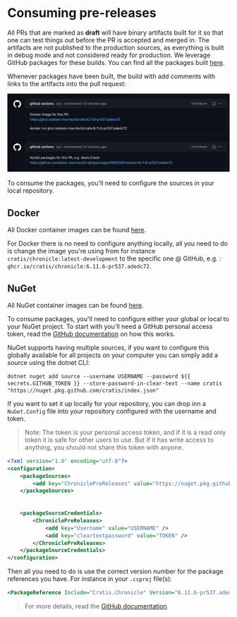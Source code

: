 # Consuming pre-releases

All PRs that are marked as **draft** will have binary artifacts built for it so that one can test things out before the PR is accepted and merged in.
The artifacts are not published to the production sources, as everything is built in debug mode and not considered ready
for production. We leverage GitHub packages for these builds. You can find all the packages built [here](https://github.com/orgs/cratis/packages?repo_name=Chronicle).

Whenever packages have been built, the build with add comments with links to the artifacts into the pull request:

![](./images/github-comments-pr.png)

To consume the packages, you'll need to configure the sources in your local repository.

## Docker

All Docker container images can be found [here](https://github.com/orgs/cratis/packages?ecosystem=container).

For Docker there is no need to configure anything locally, all you need to do is change the image you're using
from for instance `cratis/chronicle:latest-development` to the specific one @ GitHub, e.g. : `ghcr.io/cratis/chronicle:6.11.6-pr537.adedc72`.

## NuGet

All NuGet container images can be found [here](https://github.com/orgs/cratis/packages?ecosystem=nuget).

To consume packages, you'll need to configure either your global or local to your NuGet project. To start with you'll need a GitHub personal access token,
read the [GitHub documentation](https://docs.github.com/en/authentication/keeping-your-account-and-data-secure/creating-a-personal-access-token) on how this works.

NuGet supports having multiple sources, if you want to configure this globally available for all projects on your computer you can simply add a source using the dotnet CLI:

```shell
dotnet nuget add source --username USERNAME --password ${{ secrets.GITHUB_TOKEN }} --store-password-in-clear-text --name cratis "https://nuget.pkg.github.com/cratis/index.json"
```

If you want to set it up locally for your repository, you can drop inn a `NuGet.Config` file into your repository configured with the username and token.

> Note: The token is your personal access token, and if it is a read only token it is safe for other users to use. But if it has write access to anything, you should
> not share this token with anyone.

```xml
<?xml version="1.0" encoding="utf-8"?>
<configuration>
    <packageSources>
        <add key="ChroniclePreReleases" value="https://nuget.pkg.github.com/cratis/index.json" />
    </packageSources>


    <packageSourceCredentials>
        <ChroniclePreReleases>
            <add key="Username" value="USERNAME" />
            <add key="cleartextpassword" value="TOKEN" />
        </ChroniclePreReleases>
    </packageSourceCredentials>
</configuration>
```

Then all you need to do is use the correct version number for the package references you have.
For instance in your `.csproj` file(s):

```xml
<PackageReference Include="Cratis.Chronicle" Version="6.11.6-pr537.adedc72"/>
```

> For more details, read the [GitHub documentation](https://docs.github.com/en/packages/working-with-a-github-packages-registry/working-with-the-nuget-registry#authenticating-to-github-packages).
